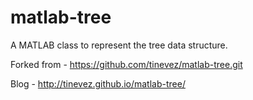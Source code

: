 matlab-tree
===========

A MATLAB class to represent the tree data structure.

Forked from - https://github.com/tinevez/matlab-tree.git

Blog - http://tinevez.github.io/matlab-tree/